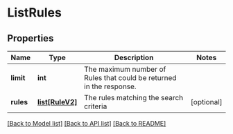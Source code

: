 # ListRules

## Properties
Name | Type | Description | Notes
------------ | ------------- | ------------- | -------------
**limit** | **int** | The maximum number of Rules that could be returned in the response.  | 
**rules** | [**list[RuleV2]**](RuleV2.md) | The rules matching the search criteria | [optional] 

[[Back to Model list]](../README.md#documentation-for-models) [[Back to API list]](../README.md#documentation-for-api-endpoints) [[Back to README]](../README.md)


